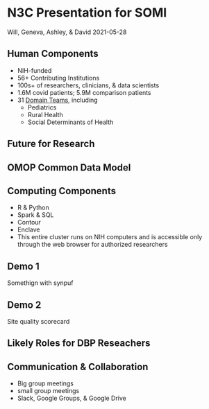 N3C Presentation for SOMI 
===================================

Will, Geneva, Ashley, & David 2021-05-28

Human Components
-----------------------------------

* NIH-funded
* 56+ Contributing Institutions
* 100s+ of researchers, clinicians, & data scientists
* 1.6M covid patients; 5.9M comparison patients
* 31 [Domain Teams](https://covid.cd2h.org/domain-teams), including
   * Pediatrics
   * Rural Health
   * Social Determinants of Health

Future for Research
-----------------------------------

OMOP Common Data Model
-----------------------------------


Computing Components
-----------------------------------

* R & Python
* Spark & SQL
* Contour
* Enclave 
* This entire cluster runs on NIH computers and is accessible only through the web browser for authorized researchers

Demo 1
-----------------------------------

Somethign with synpuf


Demo 2
-----------------------------------

Site quality scorecard


Likely Roles for DBP Reseachers
-----------------------------------


Communication & Collaboration
-----------------------------------

* Big group meetings
* small group meetings
* Slack, Google Groups, & Google Drive
